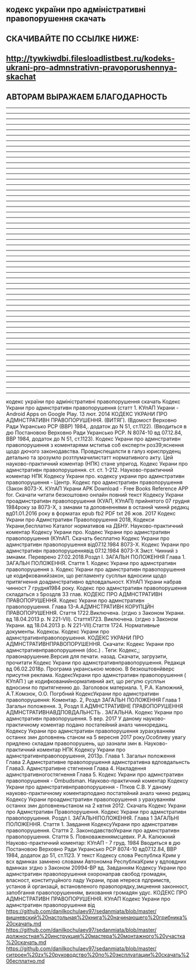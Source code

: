 кодекс україни про адміністративні правопорушення скачать
--------------------------------------------------
СКАЧИВАЙТЕ ПО ССЫЛКЕ НИЖЕ:
--------------------------------------------------
http://tywkiwdbi.filesloadlistbest.ru/kodeks-ukrani-pro-admnstrativn-pravoporushennya-skachat
--------------------------------------------------
АВТОРАМ ВЫРАЖАЕМ БЛАГОДАРНОСТЬ
--------------------------------------------------
--------------------------------------------------
--------------------------------------------------
--------------------------------------------------
--------------------------------------------------
--------------------------------------------------
--------------------------------------------------
--------------------------------------------------
--------------------------------------------------
--------------------------------------------------
--------------------------------------------------
--------------------------------------------------
--------------------------------------------------
--------------------------------------------------
--------------------------------------------------
--------------------------------------------------
--------------------------------------------------
--------------------------------------------------
--------------------------------------------------
--------------------------------------------------
--------------------------------------------------
--------------------------------------------------
--------------------------------------------------
--------------------------------------------------
--------------------------------------------------
--------------------------------------------------
--------------------------------------------------
--------------------------------------------------
--------------------------------------------------
--------------------------------------------------
--------------------------------------------------
--------------------------------------------------
--------------------------------------------------
--------------------------------------------------
--------------------------------------------------
--------------------------------------------------
--------------------------------------------------
--------------------------------------------------
--------------------------------------------------
--------------------------------------------------
--------------------------------------------------
--------------------------------------------------
--------------------------------------------------
--------------------------------------------------
--------------------------------------------------
--------------------------------------------------
--------------------------------------------------
--------------------------------------------------
--------------------------------------------------
--------------------------------------------------
--------------------------------------------------
--------------------------------------------------
--------------------------------------------------
--------------------------------------------------
кодекс україни про адміністративні правопорушення скачать Кодекс Украни про адмнстративн правопорушення (статт 1. КУпАП Украни - Android Apps on Google Play. 13 лют. 2014  КОДЕКС УКРАНИ ПРО АДМНСТРАТИВН ПРАВОПОРУШЕННЯ. (ВИТЯГ). (Вдомост Верховно Ради Укрансько РСР (ВВР) 1984,. додаток до N 51, ст.1122). (Вводиться в дю Постановою Верховно Ради Укрансько РСР. N 8074-10 вд 07.12.84, ВВР 1984, додаток до N 51, ст.1123). Кодекс Украни про адмнстративн правопорушення з коментарями мститьв соб експертн роз39;яснення щодо дючого законодавства. Провднспецалсти в галуз юриспруденц детально та зрозумло розтлумачилистатт нормативного акту. Цей науково-практичний коментар (НПК) стане упригод. Кодекс Украни про адмнстративн правопорушення. ст. ст. 1-212. Науково-практичний коментар НПК Кодексу Украни про. кодексу украни про адмнстративн правопорушення - Центр. Кодекс про адмнстративн правопорушення (Закон  8073-X. КУпАП Украни APK Download - Free Books  Reference APP for. Скачати  читати безкоштовно онлайн повний текст Кодексу Украни проадмнстративн правопорушення (КУАП, КУпАП) прийнятого 07 грудня 1984року за  8073-X, з змнами та доповненнями в останнй чиннй редакц вд01.01.2016 року в форматах epub fb2 PDF txt
26 жов. 2017  Кодекс Украни про Адмнстративн Правопорушення 2018, Кодекси Украни,бесплатно Каталог нормативов на ДБНУ. Науково-практичний коментар Кодексу Украни про. Кодекс Украни про адмнстративн правопорушення (КУпАП. Скачать бесплатно Кодекс Украни про адмнстративн правопорушення вiд07.12.1984  8073-X. Кодекс Украни про адмнстративн правопорушеннявiд 07.12.1984  8073-X Змст. Чинний з змнами. Переврено 27.02.2018.Роздл I. ЗАГАЛЬН ПОЛОЖЕННЯ Глава 1. ЗАГАЛЬН ПОЛОЖЕННЯ. Стаття 1. Кодекс Украни про адмнстративн правопорушення з. Кодекс Украни про адмнстративн правопорушення  це кодифкованийзакон, що регламенту суспльн вдносини щодо притягнення доадмнстративно вдповдальност. КУпАП Украни набрав чинност 7 грудня1984 року. Кодекс про адмнстративн правопорушення складаться з 5роздлв  33 глав. КОДЕКС ПРО АДМНСТРАТИВН ПРАВОПОРУШЕННЯ. Кодекс Украни про адмнстративн правопорушення. Глава 13-А.АДМНСТРАТИВН КОРУПЦЙН ПРАВОПОРУШЕННЯ. Стаття 1722.Виключена. (згдно з Законом Украни. вд 18.04.2013 р. N 221-VII). Стаття1723. Виключена. (згдно з Законом Украни. вд 18.04.2013 р. N 221-VII).Стаття 1724. Нормативные документы. Кодексы. Кодекс Украни про адмнстративнправопорушення. КОДЕКС УКРАНИ ПРО АДМНСТРАТИВНПРАВОПОРУШЕННЯ. Скачати: Кодекс Украни про адмнстративнправопорушення (doc.) . Теги: Кодекс,; правонарушение.Версия для печати. назад. Скачати, загрузити, прочитати Кодекс Украни про адмнстративнправопорушення.
Редакця вд 06.02.2018р. Програма укранською мовою. В безкоштовнйверс присутня реклама.  КодексУкрани про адмнстративн правопорушення ( КУпАП )  це кодифкованийнормативний акт, що регулю суспльн вдносини по притягненню до. Заголовок материала. 1, Р.А. Калюжний, А.Т.Комзюк, О.О. Погрбний КодексУкрани про адмнстративн правопорушення: Коментар. 2, Роздл ЗАГАЛЬН ПОЛОЖЕННЯ Глава 1 Загальн положення. 3, Роздл II.АДМНСТРАТИВНЕ ПРАВОПОРУШЕННЯ  АДМНСТРАТИВНАВДПОВДАЛЬНСТЬ . ЗАГАЛЬНА. Кодекс Украни про адмнстративн правопорушення. 5 вер. 2017  У даному науково-практичному коментар подано постатейний аналз чинноредакц. Кодексу Украни про адмнстративн правопорушення зурахуванням останнх змн  доповнень станом на 5 вересня 2017 року.Особливу увагу придлено складам правопорушень, що зазнали змн в. Науково-практичний коментар НПК Кодексу Украни про адмнстративнправопорушення, 2013р. Глава 1. Загальн положення  Глава 2.Адмнстративне правопорушення  адмнстративна вдповдальнсть  ГлаваЗ. Адмнстративне стягнення  Глава 4. Накладення адмнстративногостягнення  Глава 5. Кодекс Украни про адмнстративн правопорушення - Ombudsman. Науково-практичний коментар Кодексу Украни про адмнстративнправопорушення - Птков С.В. У даному науково-практичному коментарподано постатейний аналз чинно редакц Кодексу Украни проадмнстративн правопорушення з урахуванням останнх змн  доповненьстаном на 2 квтня 2012. Скачать Кодекс Украни про Адмнстративн Правопорушення. Кодекс Украни про адмнстративн правопорушення. Роздл I. ЗАГАЛЬНIПОЛОЖЕННЯ. Глава 1 ЗАГАЛЬНI ПОЛОЖЕННЯ. Стаття 1. Завдання КодексуУкрани про адмнстративн правопорушення. Стаття 2. ЗаконодавствоУкрани про адмнстративн правопорушення. Стаття 5. Повноваженнямсцевих. Р.А. Калюжний Науково-практичний коментар: КУпАП -
7 груд. 1984  Вводиться в дю Постановою Верховно Ради Укрансько РСР  8074-10 вд07.12.84, ВВР 1984, додаток до  51, ст.1123. У текст Кодексу слова Республка Крим у всх вдмнках замнено словами Автономна РеспублкаКрим у вдповдних вдмнках згдно з Законом  20994-ВР вд. Завданням Кодексу Украни про адмнстративн правопорушення  охоронаправ  свобод громадян, власност, конституцйного ладу Украни, прав нтересв пдпримств, установ й органзацй, встановленого правопорядку,змцнення законност, запобгання правопорушенням, виховання громадян удус. КОДЕКС ПРО АДМНСТРАТИВН ПРАВОПОРУШЕННЯ. КУпАП Кодекс Украни про адмнстративн правопорушення вiд
https://github.com/danilkochulaev97/sedanmiata/blob/master/вишневский%20настольная%20книга%20начинающего%20грибника%20скачать.md
https://github.com/danilkochulaev97/sedanmiata/blob/master/должностная%20инструкция%20мастера%20монтажного%20участка%20скачать.md
https://github.com/danilkochulaev97/sedanmiata/blob/master/ситроен%20zx%20руководство%20по%20эксплуатации%20скачать%20бесплатно.md